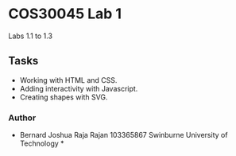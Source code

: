 # COS30045 Lab 1
Labs 1.1 to 1.3

## Tasks
- Working with HTML and CSS.
- Adding interactivity with Javascript.
- Creating shapes with SVG.


### Author
* Bernard Joshua Raja Rajan
 103365867
 Swinburne University of Technology *
